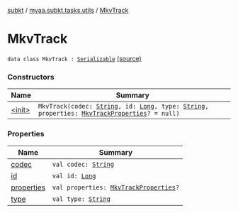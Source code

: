 [subkt](../../index.md) / [myaa.subkt.tasks.utils](../index.md) / [MkvTrack](./index.md)

# MkvTrack

`data class MkvTrack : `[`Serializable`](https://docs.oracle.com/javase/9/docs/api/java/io/Serializable.html) [(source)](https://github.com/Myaamori/SubKt/blob/0.1.11/src/main/kotlin/myaa/subkt/tasks/utils/mkvmerge.kt#L113)

### Constructors

| Name | Summary |
|---|---|
| [&lt;init&gt;](-init-.md) | `MkvTrack(codec: `[`String`](https://kotlinlang.org/api/latest/jvm/stdlib/kotlin/-string/index.html)`, id: `[`Long`](https://kotlinlang.org/api/latest/jvm/stdlib/kotlin/-long/index.html)`, type: `[`String`](https://kotlinlang.org/api/latest/jvm/stdlib/kotlin/-string/index.html)`, properties: `[`MkvTrackProperties`](../-mkv-track-properties/index.md)`? = null)` |

### Properties

| Name | Summary |
|---|---|
| [codec](codec.md) | `val codec: `[`String`](https://kotlinlang.org/api/latest/jvm/stdlib/kotlin/-string/index.html) |
| [id](id.md) | `val id: `[`Long`](https://kotlinlang.org/api/latest/jvm/stdlib/kotlin/-long/index.html) |
| [properties](properties.md) | `val properties: `[`MkvTrackProperties`](../-mkv-track-properties/index.md)`?` |
| [type](type.md) | `val type: `[`String`](https://kotlinlang.org/api/latest/jvm/stdlib/kotlin/-string/index.html) |
